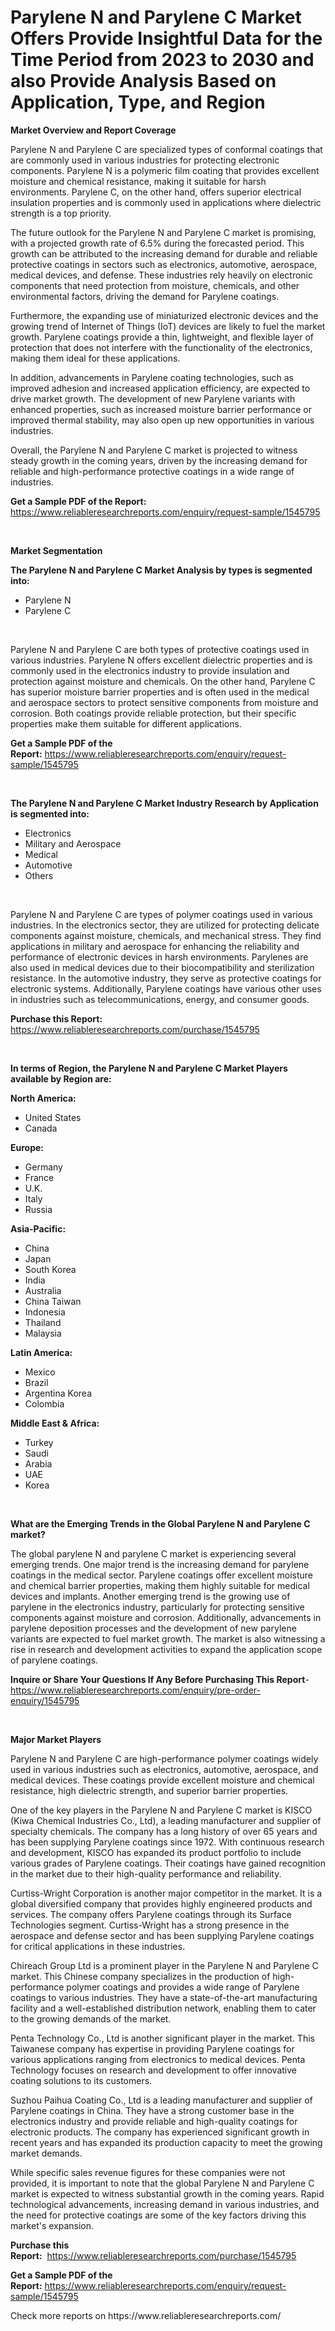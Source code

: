 <p><h1>Parylene N and Parylene C Market Offers Provide Insightful Data for the Time Period from 2023 to 2030 and also Provide Analysis Based on Application, Type, and Region</h1></p><p><strong>Market Overview and Report Coverage</strong></p>
<p><p>Parylene N and Parylene C are specialized types of conformal coatings that are commonly used in various industries for protecting electronic components. Parylene N is a polymeric film coating that provides excellent moisture and chemical resistance, making it suitable for harsh environments. Parylene C, on the other hand, offers superior electrical insulation properties and is commonly used in applications where dielectric strength is a top priority.</p><p>The future outlook for the Parylene N and Parylene C market is promising, with a projected growth rate of 6.5% during the forecasted period. This growth can be attributed to the increasing demand for durable and reliable protective coatings in sectors such as electronics, automotive, aerospace, medical devices, and defense. These industries rely heavily on electronic components that need protection from moisture, chemicals, and other environmental factors, driving the demand for Parylene coatings.</p><p>Furthermore, the expanding use of miniaturized electronic devices and the growing trend of Internet of Things (IoT) devices are likely to fuel the market growth. Parylene coatings provide a thin, lightweight, and flexible layer of protection that does not interfere with the functionality of the electronics, making them ideal for these applications.</p><p>In addition, advancements in Parylene coating technologies, such as improved adhesion and increased application efficiency, are expected to drive market growth. The development of new Parylene variants with enhanced properties, such as increased moisture barrier performance or improved thermal stability, may also open up new opportunities in various industries.</p><p>Overall, the Parylene N and Parylene C market is projected to witness steady growth in the coming years, driven by the increasing demand for reliable and high-performance protective coatings in a wide range of industries.</p></p>
<p><strong>Get a Sample PDF of the Report:</strong> <a href="https://www.reliableresearchreports.com/enquiry/request-sample/1545795">https://www.reliableresearchreports.com/enquiry/request-sample/1545795</a></p>
<p>&nbsp;</p>
<p><strong>Market Segmentation</strong></p>
<p><strong>The Parylene N and Parylene C Market Analysis by types is segmented into:</strong></p>
<p><ul><li>Parylene N</li><li>Parylene C</li></ul></p>
<p>&nbsp;</p>
<p><p>Parylene N and Parylene C are both types of protective coatings used in various industries. Parylene N offers excellent dielectric properties and is commonly used in the electronics industry to provide insulation and protection against moisture and chemicals. On the other hand, Parylene C has superior moisture barrier properties and is often used in the medical and aerospace sectors to protect sensitive components from moisture and corrosion. Both coatings provide reliable protection, but their specific properties make them suitable for different applications.</p></p>
<p><strong>Get a Sample PDF of the Report:</strong>&nbsp;<a href="https://www.reliableresearchreports.com/enquiry/request-sample/1545795">https://www.reliableresearchreports.com/enquiry/request-sample/1545795</a></p>
<p>&nbsp;</p>
<p><strong>The Parylene N and Parylene C Market Industry Research by Application is segmented into:</strong></p>
<p><ul><li>Electronics</li><li>Military and Aerospace</li><li>Medical</li><li>Automotive</li><li>Others</li></ul></p>
<p>&nbsp;</p>
<p><p>Parylene N and Parylene C are types of polymer coatings used in various industries. In the electronics sector, they are utilized for protecting delicate components against moisture, chemicals, and mechanical stress. They find applications in military and aerospace for enhancing the reliability and performance of electronic devices in harsh environments. Parylenes are also used in medical devices due to their biocompatibility and sterilization resistance. In the automotive industry, they serve as protective coatings for electronic systems. Additionally, Parylene coatings have various other uses in industries such as telecommunications, energy, and consumer goods.</p></p>
<p><strong>Purchase this Report:</strong>&nbsp; <a href="https://www.reliableresearchreports.com/purchase/1545795">https://www.reliableresearchreports.com/purchase/1545795</a></p>
<p>&nbsp;</p>
<p><strong>In terms of Region, the Parylene N and Parylene C Market Players available by Region are:</strong></p>
<p>
    <p> <strong> North America: </strong>
        <ul>
            <li>United States</li>
            <li>Canada</li>
        </ul>
        </p> 
    <p> <strong> Europe: </strong>
        <ul>
            <li>Germany</li>
            <li>France</li>
            <li>U.K.</li>
            <li>Italy</li>
            <li>Russia</li>
        </ul>
        </p> 
    <p> <strong> Asia-Pacific: </strong>
        <ul>
            <li>China</li>
            <li>Japan</li>
            <li>South Korea</li>
            <li>India</li>
            <li>Australia</li>
            <li>China Taiwan</li>
            <li>Indonesia</li>
            <li>Thailand</li>
            <li>Malaysia</li>
        </ul>
        </p> 
    <p> <strong> Latin America: </strong>
        <ul>
            <li>Mexico</li>
            <li>Brazil</li>
            <li>Argentina Korea</li>
            <li>Colombia</li>
        </ul>
        </p> 
    <p> <strong> Middle East & Africa: </strong>
        <ul>
            <li>Turkey</li>
            <li>Saudi</li>
            <li>Arabia</li>
            <li>UAE</li>
            <li>Korea</li>
        </ul>
    </p>
    </p>
<p>&nbsp;</p>
<p><strong>What are the Emerging Trends in the Global Parylene N and Parylene C market?</strong></p>
<p><p>The global parylene N and parylene C market is experiencing several emerging trends. One major trend is the increasing demand for parylene coatings in the medical sector. Parylene coatings offer excellent moisture and chemical barrier properties, making them highly suitable for medical devices and implants. Another emerging trend is the growing use of parylene in the electronics industry, particularly for protecting sensitive components against moisture and corrosion. Additionally, advancements in parylene deposition processes and the development of new parylene variants are expected to fuel market growth. The market is also witnessing a rise in research and development activities to expand the application scope of parylene coatings.</p></p>
<p><strong>Inquire or Share Your Questions If Any Before Purchasing This Report</strong>- <a href="https://www.reliableresearchreports.com/enquiry/pre-order-enquiry/1545795">https://www.reliableresearchreports.com/enquiry/pre-order-enquiry/1545795</a></p>
<p>&nbsp;</p>
<p><strong>Major Market Players</strong></p>
<p><p>Parylene N and Parylene C are high-performance polymer coatings widely used in various industries such as electronics, automotive, aerospace, and medical devices. These coatings provide excellent moisture and chemical resistance, high dielectric strength, and superior barrier properties.</p><p>One of the key players in the Parylene N and Parylene C market is KISCO (Kiwa Chemical Industries Co., Ltd), a leading manufacturer and supplier of specialty chemicals. The company has a long history of over 65 years and has been supplying Parylene coatings since 1972. With continuous research and development, KISCO has expanded its product portfolio to include various grades of Parylene coatings. Their coatings have gained recognition in the market due to their high-quality performance and reliability.</p><p>Curtiss-Wright Corporation is another major competitor in the market. It is a global diversified company that provides highly engineered products and services. The company offers Parylene coatings through its Surface Technologies segment. Curtiss-Wright has a strong presence in the aerospace and defense sector and has been supplying Parylene coatings for critical applications in these industries.</p><p>Chireach Group Ltd is a prominent player in the Parylene N and Parylene C market. This Chinese company specializes in the production of high-performance polymer coatings and provides a wide range of Parylene coatings to various industries. They have a state-of-the-art manufacturing facility and a well-established distribution network, enabling them to cater to the growing demands of the market.</p><p>Penta Technology Co., Ltd is another significant player in the market. This Taiwanese company has expertise in providing Parylene coatings for various applications ranging from electronics to medical devices. Penta Technology focuses on research and development to offer innovative coating solutions to its customers.</p><p>Suzhou Paihua Coating Co., Ltd is a leading manufacturer and supplier of Parylene coatings in China. They have a strong customer base in the electronics industry and provide reliable and high-quality coatings for electronic products. The company has experienced significant growth in recent years and has expanded its production capacity to meet the growing market demands.</p><p>While specific sales revenue figures for these companies were not provided, it is important to note that the global Parylene N and Parylene C market is expected to witness substantial growth in the coming years. Rapid technological advancements, increasing demand in various industries, and the need for protective coatings are some of the key factors driving this market's expansion.</p></p>
<p><strong>Purchase this Report:</strong>&nbsp;&nbsp;<a href="https://www.reliableresearchreports.com/purchase/1545795">https://www.reliableresearchreports.com/purchase/1545795</a></p>
<p></p>
<p><strong>Get a Sample PDF of the Report:</strong>&nbsp;<a href="https://www.reliableresearchreports.com/enquiry/request-sample/1545795">https://www.reliableresearchreports.com/enquiry/request-sample/1545795</a></p>
<p>Check more reports on https://www.reliableresearchreports.com/</p>